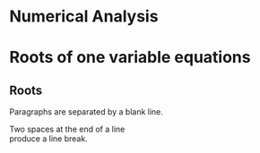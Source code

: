 Numerical Analysis
=======

# Roots of one variable equations  #

Roots
-----------


Paragraphs are separated 
by a blank line.

Two spaces at the end of a line  
produce a line break.
